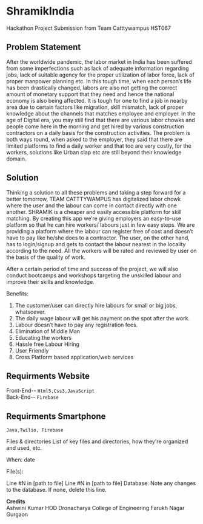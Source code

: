 # ShramikIndia
Hackathon Project Submission from Team Catttywampus HST067


## Problem Statement
After the worldwide pandemic, the labor market in India has been suffered from some imperfections such as lack of adequate information regarding jobs, lack of suitable agency for the proper utilization of labor force, lack of proper manpower planning etc. In this tough time, when each person’s life has been drastically changed, labors are also not getting the correct amount of monetary support that they need and hence the national economy is also being affected. 
It is tough for one to find a job in nearby area due to certain factors like migration, skill mismatch, lack of proper knowledge about the channels that matches employee and employer. In the age of Digital era, you may still find that there are various labor chowks and people come here in the morning and get hired by various construction contractors on a daily basis for the construction activities. The problem is both ways round, when asked to the employer, they said that there are limited platforms to find a daily worker and that too are very costly, for the workers, solutions like Urban clap etc are still beyond their knowledge domain.



## Solution
Thinking a solution to all these problems and taking a step forward for a better tomorrow, TEAM CATTTYWAMPUS has digitalized labor chowk where the user and the labour can come in contact directly with one another. 
SHRAMIK is a cheaper and easily accessible platform for skill matching. By creating this app we’re giving employers an easy-to-use platform so that he can hire workers/ labours just in few easy steps.
We are providing a platform where the labour can register free of cost and doesn’t have to pay like he/she does to a contractor. The user, on the other hand, has to login/signup and gets to contact the labour nearest in the locality according to the need. All the workers will be rated and reviewed by user on the basis of the quality of work.

After a certain period of time and success of the project, we will also conduct bootcamps and workshops targeting the unskilled labour and improve their skills and knowledge.

Benefits:
1.	The customer/user can directly hire labours for small or big jobs, whatsoever.
2.	The daily wage labour will get his payment on the spot after the work.
3.	Labour doesn’t have to pay any registration fees.
4.	Elimination of Middle Man
5.	Educating the workers 
6.	Hassle free Labour Hiring 
7.	User Friendly 
8.	Cross Platform based application/web services 

## Requirments Website

Front-End-- `Html5,Css3,JavaScript` <br>
Back-End-- `Firebase`

## Requirments Smartphone

`Java,Twilio, Firebase` 

Files & directories
List of key files and directories, how they're organized and used, etc.

When: date

File(s):

Line #N in [path to file]
Line #N in [path to file]
Database: Note any changes to the database. If none, delete this line.

**Credits** <br>
Ashwini Kumar HOD Dronacharya College of Engineering Farukh Nagar Gurgaon 


